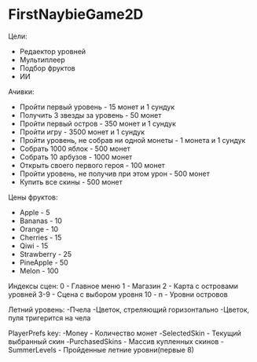 # FirstNaybieGame2D

Цели:
- Редаектор уровней
- Мультиплеер
- Подбор фруктов
- ИИ

Ачивки:
- Пройти первый уровень - 15 монет и 1 сундук
- Получить 3 звезды за уровень - 50 монет
- Пройти первый остров - 350 монет и 1 сундук
- Пройти игру - 3500 монет и 1 сундук
- Пройти уровень, не собрав ни одной монеты - 1 монета и 1 сундук
- Собрать 1000 яблок - 500 монет
- Собрать 10 арбузов - 1000 монет
- Открыть своего первого героя - 100 монет
- Пройти уровень, не получив при этом урон - 500 монет
- Купить все скины - 500 монет


Цены фруктов:
- Apple - 5
- Bananas - 10
- Orange - 10
- Cherries - 15
- Qiwi - 15
- Strawberry - 25
- PineApple - 50
- Melon - 100


Индексы сцен:
0 - Главное меню
1 - Магазин
2 - Карта с островами уровней
3-9 - Сцена с выбором уровня
10 - n - Уровни островов

Летний уровень:
-Пчела
-Цветок, стреляющий горизонтально
-Цветок, пуля тригерится на чела


PlayerPrefs key:
-Money - Количество монет
-SelectedSkin - Текущий выбранный скин
-PurchasedSkins - Массив купленных скинов
-SummerLevels - Пройденные летние уровни(первые 8)
